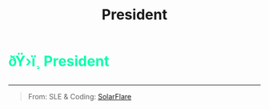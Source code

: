 ﻿---
lang: en-US
title: President
prev:
next:
---

# <font color="#01ffaa">ðŸ›ï¸ <b>President</b></font> <Badge text="Power" type="tip" vertical="middle"/>
---

> From: SLE & Coding: [SolarFlare](#)
